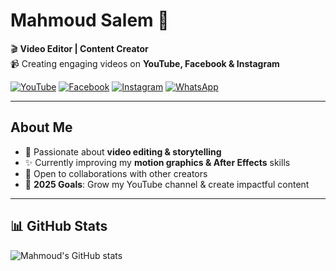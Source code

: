 # Mahmoud Salem 👋  

🎬 **Video Editor | Content Creator**  
📹 Creating engaging videos on **YouTube, Facebook & Instagram**  

[![YouTube](https://img.shields.io/badge/YouTube-FF0000?style=for-the-badge&logo=youtube&logoColor=white)](https://www.youtube.com/@Editorfx1.1)
[![Facebook](https://img.shields.io/badge/Facebook-1877F2?style=for-the-badge&logo=facebook&logoColor=white)](https://www.facebook.com/share/19hmUzQC5T/?mibextid=wwXIfr)
[![Instagram](https://img.shields.io/badge/Instagram-E4405F?style=for-the-badge&logo=instagram&logoColor=white)](https://www.instagram.com/mahmoud_editor_fx)
[![WhatsApp](https://img.shields.io/badge/WhatsApp-25D366?style=for-the-badge&logo=whatsapp&logoColor=white)](https://wa.me/201555233082)

---

## About Me

- 🎥 Passionate about **video editing & storytelling**  
- ✨ Currently improving my **motion graphics & After Effects** skills  
- 🤝 Open to collaborations with other creators  
- 🎯 **2025 Goals**: Grow my YouTube channel & create impactful content  

---

## 📊 GitHub Stats

![Mahmoud's GitHub stats](https://github-readme-stats.vercel.app/api?username=msalembusiness-editor&show_icons=true&hide_border=false&title_color=FF0000&icon_color=25D366&bg_color=0d1117&text_color=ffffff&border_color=30363d)
